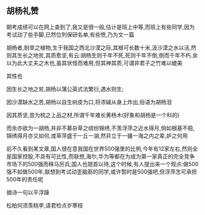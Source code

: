 ## 胡杨礼赞 ##

期考成绩可以在网上查到了,我又是很一般,估计是班上中等,而班上有些同学,因为考试动了些手脚,已然位列保研名单,有些愤,乃为文一篇

胡杨者,耐旱之植物,生于我国之西北沙漠之际,其根可长数十米,汲沙漠之水以活,然则其生长之地贫,其质愈坚,有云:胡杨生则千年不死,死则千年不倒,倒而千年不朽.余以为此大丈夫之木也,虽其状怪而难用,但其神其质,可谓非君子之竹难以媲美

其性也

因生长之地之贫,胡杨以蒲公英式法繁衍,遇水则生;

因沙漠缺水之苦,胡杨以自生树皮为口,将浓碱从身上炸出,俗语为胡杨泪

因其质坚,尝为梳之上品之材,所谓千年难长黄杨木(好象和胡杨是一个科的)

而余亦欲为一胡杨,并非不慕杂草之缤纷锦绣,不羡浮萍之近水得月,倘如根基不稳,锦绣得月亦又如何,或草萍盛于一丘一湖,然非立于一疆一海之内之辈,妒之何用

前不久看到某文章,国人很在意我国在世界500强里的比例,今年有12家左右,然则全是国家控股,不具有可比性,而联想,海尔,华为等都在为成为第一家真正的完全竞争市场下的500强而秣马厉兵,国人也翘首以待,这个时候,有人提出来一个观点:做500强不如做500年,联想到考试动歪脑筋的同学,或许暂时是500强吧,但浮萍怎可承担500年的责任呢

摘诗一句以平浮躁

松柏何须羡桃李,请君检点岁寒枝